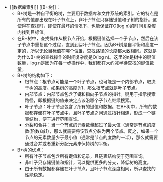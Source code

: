 - [[数据库索引]] [[B+树]]：
	- B+树是一种自平衡的树，主要用于数据库和文件系统的索引。它的特点是所有的值都出现在叶子节点上，非叶子节点只存储键值和子树的指针。这使得在查找时，即使在最坏的情况下，也能保证在O(log n)的时间复杂度内找到目标值。
	- 在B+树中，查找操作从根节点开始，根据键值选择一个子节点，然后在该子节点中重复这个过程，直到到达叶子节点。因为B+树是自平衡和高度一定的，所以无论目标值在哪个位置，查找路径的长度都大致相同。这就是为什么B+树的查找操作的时间复杂度是O(log n)。这里的n是树中的键值数量，log n是因为在每一步操作中，我们都在大约减半待查找的键值数量。
	- B+树的结构如下：
		- 根节点：根节点可能是一个叶子节点，也可能是一个内部节点，取决于树的高度。如果树的高度为1，那么根节点就是叶子节点。
		- 内部节点：内部节点包含了键和指向子节点的指针。键用于指示搜索路径，即根据键的值来决定应该沿哪个子节点继续搜索。
		- 叶子节点：叶子节点包含了所有的键值和数据。在B+树中，所有的数据都存储在叶子节点中，且叶子节点之间通过指针相连，形成一个链表结构，便于进行范围查询。
		- 分裂和合并：当一个节点的元素数量超过了最大值（通常是节点的度数(阶数)减1），那么就需要将该节点分裂为两个节点。反之，如果一个节点的元素数量少于最小值（通常是节点的度数的一半），那么就需要通过合并或者重新分配元素来保持树的平衡。
	- B+树的优点：
		- 所有叶子节点包含所有键值和记录，且链表结构便于范围查询。
		- 非叶子只存储键值和指针，可以提供更多的分支，降低树的高度。
		- 由于所有数据都存储在叶子节点，且叶子节点深度相同，所以查找的性能稳定。
